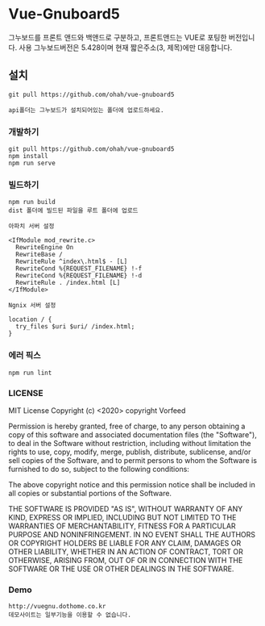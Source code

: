 # Vue-Gnuboard5

그누보드를 프론트 앤드와 백앤드로 구분하고, 프론트앤드는 VUE로 포팅한 버전입니다.
사용 그누보드버전은 5.428이며 현재 짧은주소(3, 제목)에만 대응합니다.

## 설치

```
git pull https://github.com/ohah/vue-gnuboard5

api폴더는 그누보드가 설치되어있는 폴더에 업로드하세요.

```

### 개발하기
```
git pull https://github.com/ohah/vue-gnuboard5
npm install
npm run serve
```

### 빌드하기
```
npm run build
dist 폴더에 빌드된 파일을 루트 폴더에 업로드

아파치 서버 설정

<IfModule mod_rewrite.c>
  RewriteEngine On
  RewriteBase /
  RewriteRule ^index\.html$ - [L]
  RewriteCond %{REQUEST_FILENAME} !-f
  RewriteCond %{REQUEST_FILENAME} !-d
  RewriteRule . /index.html [L]
</IfModule>

Ngnix 서버 설정

location / {
  try_files $uri $uri/ /index.html;
}
```

### 에러 픽스
```
npm run lint
```

### LICENSE

MIT License
Copyright (c) <2020> copyright Vorfeed

Permission is hereby granted, free of charge, to any person obtaining a copy of this software and associated documentation files (the "Software"), to deal in the Software without restriction, including without limitation the rights to use, copy, modify, merge, publish, distribute, sublicense, and/or sell copies of the Software, and to permit persons to whom the Software is furnished to do so, subject to the following conditions:

The above copyright notice and this permission notice shall be included in all copies or substantial portions of the Software.

THE SOFTWARE IS PROVIDED "AS IS", WITHOUT WARRANTY OF ANY KIND, EXPRESS OR IMPLIED, INCLUDING BUT NOT LIMITED TO THE WARRANTIES OF MERCHANTABILITY, FITNESS FOR A PARTICULAR PURPOSE AND NONINFRINGEMENT. IN NO EVENT SHALL THE AUTHORS OR COPYRIGHT HOLDERS BE LIABLE FOR ANY CLAIM, DAMAGES OR OTHER LIABILITY, WHETHER IN AN ACTION OF CONTRACT, TORT OR OTHERWISE, ARISING FROM, OUT OF OR IN CONNECTION WITH THE SOFTWARE OR THE USE OR OTHER DEALINGS IN THE SOFTWARE.

### Demo
``` 
http://vuegnu.dothome.co.kr
데모사이트는 일부기능을 이용할 수 없습니다.
```
